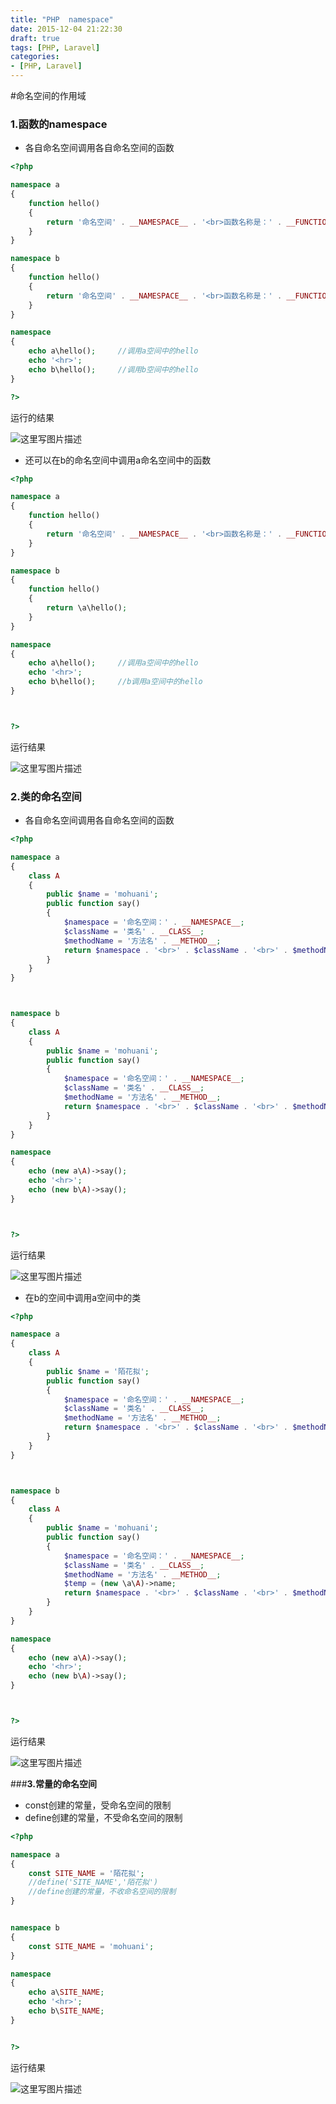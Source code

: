 ```yaml
---
title: "PHP  namespace"
date: 2015-12-04 21:22:30
draft: true
tags: [PHP, Laravel]
categories:
- [PHP, Laravel]
---
```


#命名空间的作用域



### **1.函数的namespace**

 - 各自命名空间调用各自命名空间的函数

```php
<?php

namespace a
{
    function hello()
    {
        return '命名空间' . __NAMESPACE__ . '<br>函数名称是：' . __FUNCTION__;
    }
}

namespace b
{
    function hello()
    {
        return '命名空间' . __NAMESPACE__ . '<br>函数名称是：' . __FUNCTION__;
    }
}

namespace
{
    echo a\hello();     //调用a空间中的hello
    echo '<hr>';
    echo b\hello();     //调用b空间中的hello
}

?>
```

运行的结果

![这里写图片描述](https://img-blog.csdn.net/20180410160251563?watermark/2/text/aHR0cHM6Ly9ibG9nLmNzZG4ubmV0L3dmazI5NzUwMTk2NzE=/font/5a6L5L2T/fontsize/400/fill/I0JBQkFCMA==/dissolve/70)


 - 还可以在b的命名空间中调用a命名空间中的函数

```php
<?php

namespace a
{
    function hello()
    {
        return '命名空间' . __NAMESPACE__ . '<br>函数名称是：' . __FUNCTION__;
    }
}

namespace b
{
    function hello()
    {
        return \a\hello();
    }
}

namespace
{
    echo a\hello();     //调用a空间中的hello
    echo '<hr>';
    echo b\hello();     //b调用a空间中的hello
}



?>
```

运行结果

![这里写图片描述](https://img-blog.csdn.net/20180410161125940?watermark/2/text/aHR0cHM6Ly9ibG9nLmNzZG4ubmV0L3dmazI5NzUwMTk2NzE=/font/5a6L5L2T/fontsize/400/fill/I0JBQkFCMA==/dissolve/70)


### **2.类的命名空间**

 - 各自命名空间调用各自命名空间的函数


```php
<?php

namespace a
{
    class A
    {
        public $name = 'mohuani';
        public function say()
        {
            $namespace = '命名空间：' . __NAMESPACE__;
            $className = '类名' . __CLASS__;
            $methodName = '方法名' . __METHOD__;
            return $namespace . '<br>' . $className . '<br>' . $methodName . '<br>' . $this->name;
        }
    }
}



namespace b
{
    class A
    {
        public $name = 'mohuani';
        public function say()
        {
            $namespace = '命名空间：' . __NAMESPACE__;
            $className = '类名' . __CLASS__;
            $methodName = '方法名' . __METHOD__;
            return $namespace . '<br>' . $className . '<br>' . $methodName . '<br>' . $this->name;
        }
    }
}

namespace
{
    echo (new a\A)->say();
    echo '<hr>';
    echo (new b\A)->say();
}



?>

```

运行结果

![这里写图片描述](https://img-blog.csdn.net/20180410162810247?watermark/2/text/aHR0cHM6Ly9ibG9nLmNzZG4ubmV0L3dmazI5NzUwMTk2NzE=/font/5a6L5L2T/fontsize/400/fill/I0JBQkFCMA==/dissolve/70)

 - 在b的空间中调用a空间中的类


```php
<?php

namespace a
{
    class A
    {
        public $name = '陌花拟';
        public function say()
        {
            $namespace = '命名空间：' . __NAMESPACE__;
            $className = '类名' . __CLASS__;
            $methodName = '方法名' . __METHOD__;
            return $namespace . '<br>' . $className . '<br>' . $methodName . '<br>' . $this->name;
        }
    }
}



namespace b
{
    class A
    {
        public $name = 'mohuani';
        public function say()
        {
            $namespace = '命名空间：' . __NAMESPACE__;
            $className = '类名' . __CLASS__;
            $methodName = '方法名' . __METHOD__;
            $temp = (new \a\A)->name;
            return $namespace . '<br>' . $className . '<br>' . $methodName . '<br>' . $temp;
        }
    }
}

namespace
{
    echo (new a\A)->say();
    echo '<hr>';
    echo (new b\A)->say();
}



?>

```

运行结果

![这里写图片描述](https://img-blog.csdn.net/20180410163339119?watermark/2/text/aHR0cHM6Ly9ibG9nLmNzZG4ubmV0L3dmazI5NzUwMTk2NzE=/font/5a6L5L2T/fontsize/400/fill/I0JBQkFCMA==/dissolve/70)

###**3.常量的命名空间**

 - const创建的常量，受命名空间的限制 
 - define创建的常量，不受命名空间的限制

```php
<?php

namespace a
{
    const SITE_NAME = '陌花拟';
    //define('SITE_NAME','陌花拟')
    //define创建的常量，不收命名空间的限制
}


namespace b
{
    const SITE_NAME = 'mohuani';
}

namespace
{
    echo a\SITE_NAME;
    echo '<hr>';
    echo b\SITE_NAME;
}


?>
```
运行结果

![这里写图片描述](https://img-blog.csdn.net/20180410164321969?watermark/2/text/aHR0cHM6Ly9ibG9nLmNzZG4ubmV0L3dmazI5NzUwMTk2NzE=/font/5a6L5L2T/fontsize/400/fill/I0JBQkFCMA==/dissolve/70)


